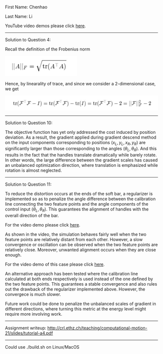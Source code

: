 First Name: Chenhao

Last Name: Li

YouTube video demos please click [here](https://youtube.com/playlist?list=PLhqs0Oka9VRFpxypd4CeCbpo76Ppyhvgz).

---

Solution to Question 4:

Recall the definition of the Frobenius norm

![figure: frobenius](imgs/frobenius.png)

Hence, by linearality of trace, and since we consider a 2-dimensional case, we get

![figure: formula](imgs/formula.png)

---

Solution to Question 10:

The objective function has yet only addressed the cost induced by position deviation. As a result, the gradient applied during gradient descend method on the input components corresponding to positions ($x_L, y_L, x_R, y_R$) are significantly larger than those corresponding to the angles ($\theta_L, \theta_R$). And this results in the fact that the handles translate dramatically while barely rotate. In other words, the large difference between the gradient scales has caused an unbalanced optimization direction, where translation is emphasized while rotation is almost neglected.

---

Solution to Question 11:

To reduce the distortion occurs at the ends of the soft bar, a regularizer is implemented so as to penalize the angle difference between the calibration line connecting the two feature points and the angle components of the control input ($\theta_L, \theta_R$). This guarantees the alignment of handles with the overall direction of the bar.

For the video demo please click [here](https://youtu.be/6sYgWQbPhCg).

As shown in the video, the simulation behaves fairly well when the two feature points are relatively distant from each other. However, a slow convergence or oscillation can be observed when the two feature points are relatively close. Moreover, unwanted alignment occurs when they are close enough.

For the video demo of this case please click [here](https://youtu.be/m7PHJfhTG-Q).

An alternative approach has been tested where the calibration line calculated at both ends respectively is used instead of the one defined by the two feature points. This guarantees a stable convergence and also rules out the drawback of the regularizer implemented above. However, the convergece is much slower.

Future work could be done to penalize the unbalanced scales of gradient in different directions, where turning this metric at the energy level might require more involving work.

---

Assignment writeup: http://crl.ethz.ch/teaching/computational-motion-21/slides/tutorial-a4.pdf

---

Could use ./build.sh on Linux/MacOS
